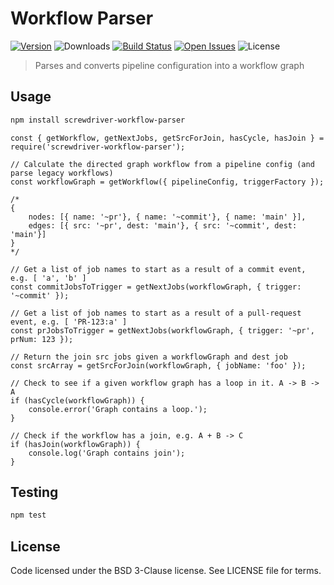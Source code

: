 # Workflow Parser
[![Version][npm-image]][npm-url] ![Downloads][downloads-image] [![Build Status][status-image]][status-url] [![Open Issues][issues-image]][issues-url] ![License][license-image]

> Parses and converts pipeline configuration into a workflow graph

## Usage

```bash
npm install screwdriver-workflow-parser
```

```
const { getWorkflow, getNextJobs, getSrcForJoin, hasCycle, hasJoin } = require('screwdriver-workflow-parser');

// Calculate the directed graph workflow from a pipeline config (and parse legacy workflows)
const workflowGraph = getWorkflow({ pipelineConfig, triggerFactory });

/* 
{ 
    nodes: [{ name: '~pr'}, { name: '~commit'}, { name: 'main' }], 
    edges: [{ src: '~pr', dest: 'main'}, { src: '~commit', dest: 'main'}] 
}
*/

// Get a list of job names to start as a result of a commit event, e.g. [ 'a', 'b' ]
const commitJobsToTrigger = getNextJobs(workflowGraph, { trigger: '~commit' });

// Get a list of job names to start as a result of a pull-request event, e.g. [ 'PR-123:a' ]
const prJobsToTrigger = getNextJobs(workflowGraph, { trigger: '~pr', prNum: 123 });

// Return the join src jobs given a workflowGraph and dest job
const srcArray = getSrcForJoin(workflowGraph, { jobName: 'foo' });

// Check to see if a given workflow graph has a loop in it. A -> B -> A
if (hasCycle(workflowGraph)) {
    console.error('Graph contains a loop.');
}

// Check if the workflow has a join, e.g. A + B -> C
if (hasJoin(workflowGraph)) {
    console.log('Graph contains join');
}
```

## Testing

```bash
npm test
```

## License

Code licensed under the BSD 3-Clause license. See LICENSE file for terms.

[npm-image]: https://img.shields.io/npm/v/screwdriver-workflow-parser.svg
[npm-url]: https://npmjs.org/package/screwdriver-workflow-parser
[downloads-image]: https://img.shields.io/npm/dt/screwdriver-workflow-parser.svg
[license-image]: https://img.shields.io/npm/l/screwdriver-workflow-parser.svg
[issues-image]: https://img.shields.io/github/issues/screwdriver-cd/workflow-parser.svg
[issues-url]: https://github.com/screwdriver-cd/workflow-parser/issues
[status-image]: https://cd.screwdriver.cd/pipelines/529/badge
[status-url]: https://cd.screwdriver.cd/pipelines/529
